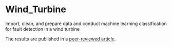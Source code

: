 # Wind_Turbine
Import, clean, and prepare data and conduct machine learning classification for fault detection in a wind turbine


The results are published in a <a href='https://github.com/LilyHu/Academic_Papers/blob/master/Diagnosing_Faults_Using_Machine_Learning_Techniques_Applied_to_Operational_Data.pdf'>peer-reviewed article</a>. 

